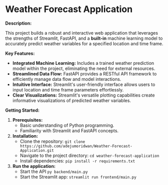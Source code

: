 # Weather Forecast Application

**Description:**

This project builds a robust and interactive web application that leverages the strengths of Streamlit, FastAPI, and a **built-in** machine learning model to accurately predict weather variables for a specified location and time frame.

**Key Features:**

- **Integrated Machine Learning:** Includes a trained weather prediction model within the project, eliminating the need for external resources.
- **Streamlined Data Flow:** FastAPI provides a RESTful API framework to efficiently manage data flow and model interactions.
- **Intuitive Interface:** Streamlit's user-friendly interface allows users to input location and time frame parameters effortlessly.
- **Clear Visualizations:** Streamlit's versatile plotting capabilities create informative visualizations of predicted weather variables.

**Getting Started:**

1. **Prerequisites:**
   - Basic understanding of Python programming.
   - Familiarity with Streamlit and FastAPI concepts.
2. **Installation:**
   - Clone the repository: `git clone https://github.com/adejumoridwan/Weather-Forecast-Application.git`
   - Navigate to the project directory: `cd weather-forecast-application`
   - Install dependencies: `pip install -r requirements.txt`
3. **Run the application:**
   - Start the API `py backend/main.py`
   - Start the Streamlit app: `streamlit run frontend/main.py`
